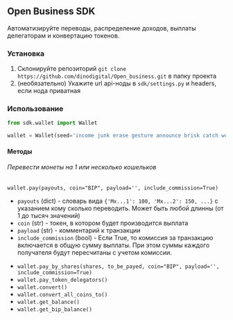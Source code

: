 ## Open Business SDK
Автоматизируйте переводы, распределение доходов, выплаты делегаторам и конвертацию токенов.

### Установка
1. Склонируйте репозиторий `git clone https://github.com/dinodigital/Open_business.git` в папку проекта
2. (необязательно) Укажите url api-ноды в `sdk/settings.py` и headers, если нода приватная

### Использование
```python
from sdk.wallet import Wallet

wallet = Wallet(seed='income junk erase gesture announce brisk catch wolf helmet custom elder rug')  # Пример seed фразы
```

#### Методы
###### Перевести монеты на 1 или несколько кошельков
`wallet.pay(payouts, coin="BIP", payload='', include_commission=True)`
* `payouts` (dict) - словарь вида `{'Mx...1': 100, 'Mx...2': 150, ...}` с указанием кому сколько переводить. Может быть любой длинны (от 1 до тысяч значений)
* `coin` (str) - токен, в котором будет производится выплата
* `payload` (str) - комментарий к транзакции
* `include_commission` (bool) - Если True, то комиссия за транзакцию включается в общую сумму выплаты. При этом суммы каждого получателя будут пересчитаны с учетом комиссии.

- `wallet.pay_by_shares(shares, to_be_payed, coin="BIP", payload='', include_commission=True)`
- `wallet.pay_token_delegators()`
- `wallet.convert()`
- `wallet.convert_all_coins_to()`
- `wallet.get_balance()`
- `wallet.get_bip_balance()` 